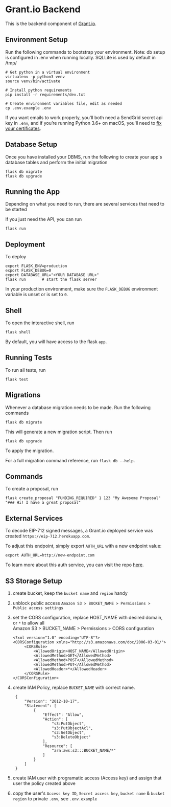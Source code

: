 # Grant.io Backend

This is the backend component of [Grant.io](http://grant.io).

## Environment Setup

Run the following commands to bootstrap your environment.
Note: db setup is configured in .env when running locally. SQLLite is used by default in /tmp/

    # Get python in a virtual environment
    virtualenv -p python3 venv
    source venv/bin/activate

    # Install python requirements
    pip install -r requirements/dev.txt

    # Create environment variables file, edit as needed
    cp .env.example .env

If you want emails to work properly, you'll both need a SendGrid secret api key in `.env`,
and if you’re running Python 3.6+ on macOS, you'll need to
[fix your certificates](https://stackoverflow.com/a/42334357).

## Database Setup

Once you have installed your DBMS, run the following to create your app's
database tables and perform the initial migration

    flask db migrate
    flask db upgrade

## Running the App

Depending on what you need to run, there are several services that need to be started

If you just need the API, you can run

    flask run

## Deployment

To deploy

    export FLASK_ENV=production
    export FLASK_DEBUG=0
    export DATABASE_URL="<YOUR DATABASE URL>"
    flask run       # start the flask server

In your production environment, make sure the `FLASK_DEBUG` environment
variable is unset or is set to `0`.

## Shell

To open the interactive shell, run

    flask shell

By default, you will have access to the flask `app`.

## Running Tests

To run all tests, run

    flask test

## Migrations

Whenever a database migration needs to be made. Run the following commands

    flask db migrate

This will generate a new migration script. Then run

    flask db upgrade

To apply the migration.

For a full migration command reference, run `flask db --help`.

## Commands

To create a proposal, run

    flask create_proposal "FUNDING_REQUIRED" 1 123 "My Awesome Proposal" "### Hi! I have a great proposal"

## External Services

To decode EIP-712 signed messages, a Grant.io deployed service was created `https://eip-712.herokuapp.com`.

To adjust this endpoint, simply export `AUTH_URL` with a new endpoint value:

    export AUTH_URL=http://new-endpoint.com

To learn more about this auth service, you can visit the repo [here](https://github.com/grant-project/eip-712-server).

## S3 Storage Setup

1. create bucket, keep the `bucket name` and `region` handy
1. unblock public access `Amazon S3 > BUCKET_NAME > Permissions > Public access settings`
1. set the CORS configuration, replace HOST_NAME with desired domain, or `*` to allow all  
   Amazon S3 > BUCKET_NAME > Permissions > CORS configuration

   ```
   <?xml version="1.0" encoding="UTF-8"?>
   <CORSConfiguration xmlns="http://s3.amazonaws.com/doc/2006-03-01/">
        <CORSRule>
            <AllowedOrigin>HOST_NAME</AllowedOrigin>
            <AllowedMethod>GET</AllowedMethod>
            <AllowedMethod>POST</AllowedMethod>
            <AllowedMethod>PUT</AllowedMethod>
            <AllowedHeader>*</AllowedHeader>
        </CORSRule>
   </CORSConfiguration>
   ```

1. create IAM Policy, replace `BUCKET_NAME` with correct name.

   ```
    {
        "Version": "2012-10-17",
        "Statement": [
            {
                "Effect": "Allow",
                "Action": [
                    "s3:PutObject",
                    "s3:PutObjectAcl",
                    "s3:GetObject",
                    "s3:DeleteObject"
                ],
                "Resource": [
                    "arn:aws:s3:::BUCKET_NAME/*"
                ]
            }
        ]
    }
   ```

1. create IAM user with programatic access (Access key) and assign that user the policy created above
1. copy the user's `Access key ID`, `Secret access key`, `bucket name` & `bucket region` to private `.env`, see `.env.example`
